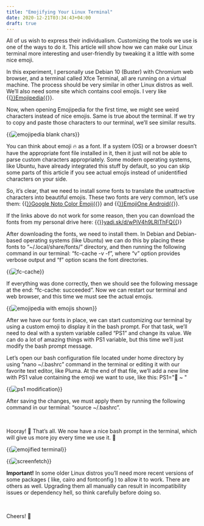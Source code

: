 ```yaml
---
title: "Emojifying Your Linux Terminal"
date: 2020-12-21T03:34:43+04:00
draft: true
---
```


All of us wish to express their individualism. Customizing the tools we use is one of the ways to do it. This article will show how we can make our Linux terminal more interesting and user-friendly by tweaking it a little with some nice emoji.

In this experiment, I personally use Debian 10 (Buster) with Chromium web browser, and a terminal called Xfce Terminal, all are running on a virtual machine. The process should be very similar in other Linux distros as well.
We’ll also need some site which contains cool emojis. I very like {{<a href="https://emojipedia.org/" target="_blank" rel="noopener noreferrer">}}Emojipedia{{</a>}}.

Now, when opening Emojipedia for the first time, we might see weird characters instead of nice emojis. Same is true about the terminal. If we try to copy and paste those characters to our terminal, we’ll see similar results.

{{<img src="https://res.cloudinary.com/oorkan/image/upload/v1608507689/blog/img/topics/linux/emojifying_your_linux_terminal/emojipedia_blank_chars_hiph91.png" alt="emojipedia blank chars" loading="lazy">}}

You can think about emoji 🔥 as a font. If a system (OS) or a browser doesn’t have the appropriate font file installed in it, then it just will not be able to parse custom characters appropriately. Some modern operating systems, like Ubuntu, have already integrated this stuff by default, so you can skip some parts of this article if you see actual emojis instead of unidentified characters on your side.

So, it’s clear, that we need to install some fonts to translate the unattractive characters into beautiful emojis. These two fonts are very common, let’s use them: {{<a href="https://www.google.com/get/noto/" target="_blank" rel="noopener noreferrer">}}Google Noto Color Emoji{{</a>}} and {{<a href="https://github.com/joypixels/emojione-assets/releases" target="_blank" rel="noopener noreferrer">}}EmojiOne Android{{</a>}}.

If the links above do not work for some reason, then you can download the fonts from my personal drive here: {{<a href="https://yadi.sk/d/wPiV4h9LRIThFQ" target="_blank" rel="noopener noreferrer">}}yadi.sk/d/wPiV4h9LRIThFQ{{</a>}}

After downloading the fonts, we need to install them. In Debian and Debian-based operating systems (like Ubuntu) we can do this by placing these fonts to “~/.local/share/fonts/” directory, and then running the following command in our terminal: “fc-cache -v -f”, where “v” option provides verbose output and “f” option scans the font directories.

{{<img src="https://res.cloudinary.com/oorkan/image/upload/v1608508160/blog/img/topics/linux/emojifying_your_linux_terminal/fc-cache_upd1fq.png" alt="fc-cache" loading="lazy">}}

If everything was done correctly, then we should see the following message at the end: “fc-cache: succeeded”. Now we can restart our terminal and web browser, and this time we must see the actual emojis.

{{<img src="https://res.cloudinary.com/oorkan/image/upload/v1608508335/blog/img/topics/linux/emojifying_your_linux_terminal/emojipedia_with_emojis_shown_g9vjjv.png" alt="emojipedia with emojis shown" loading="lazy">}}

After we have our fonts in place, we can start customizing our terminal by using a custom emoji to display it in the bash prompt. For that task, we’ll need to deal with a system variable called “PS1” and change its value. We can do a lot of amazing things with PS1 variable, but this time we’ll just modify the bash prompt message.

Let’s open our bash configuration file located under home directory by using “nano ~/.bashrc” command in the terminal or editing it with our favorite text editor, like Pluma. At the end of that file, we’ll add a new line with PS1 value containing the emoji we want to use, like this: PS1="🦊 ~ "

{{<img src="https://res.cloudinary.com/oorkan/image/upload/v1608508449/blog/img/topics/linux/emojifying_your_linux_terminal/ps1_modification_h1apjx.png" alt="ps1 modification" loading="lazy">}}

After saving the changes, we must apply them by running the following command in our terminal: “source ~/.bashrc”.

&nbsp;

Hooray! 🥳 That’s all. We now have a nice bash prompt in the terminal, which will give us more joy every time we use it. 💚

{{<img src="https://res.cloudinary.com/oorkan/image/upload/v1608509102/blog/img/topics/linux/emojifying_your_linux_terminal/emojified_terminal_ja9jvw.png" alt="emojified terminal" loading="lazy">}}

{{<img src="https://res.cloudinary.com/oorkan/image/upload/v1608509103/blog/img/topics/linux/emojifying_your_linux_terminal/screenfetch_oihcxc.png" alt="screenfetch" loading="lazy">}}

**Important!** In some older Linux distros you’ll need more recent versions of some packages ( like, cairo and fontconfig ) to allow it to work. There are others as well. Upgrading them all manually can result in incompatibility issues or dependency hell, so think carefully before doing so.

&nbsp;

Cheers! 🍻



